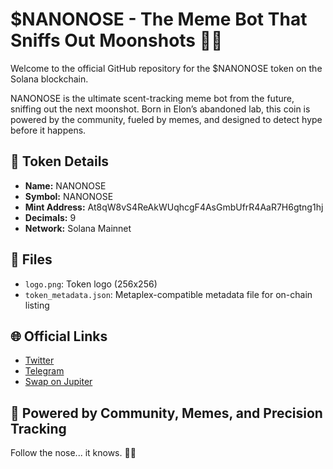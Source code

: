 # $NANONOSE - The Meme Bot That Sniffs Out Moonshots 🚀👃

Welcome to the official GitHub repository for the $NANONOSE token on the Solana blockchain.

NANONOSE is the ultimate scent-tracking meme bot from the future, sniffing out the next moonshot. Born in Elon’s abandoned lab, this coin is powered by the community, fueled by memes, and designed to detect hype before it happens.

## 🔗 Token Details
- **Name:** NANONOSE
- **Symbol:** NANONOSE
- **Mint Address:** At8qW8vS4ReAkWUqhcgF4AsGmbUfrR4AaR7H6gtng1hj
- **Decimals:** 9
- **Network:** Solana Mainnet

## 📁 Files
- `logo.png`: Token logo (256x256)
- `token_metadata.json`: Metaplex-compatible metadata file for on-chain listing

## 🌐 Official Links
- [Twitter](https://twitter.com/Nanonose_)
- [Telegram](https://t.me/YOUR_TELEGRAM_LINK)
- [Swap on Jupiter](https://jup.ag/swap/SOL-NANONOSE)

## 🧪 Powered by Community, Memes, and Precision Tracking
Follow the nose... it knows. 👃💸
